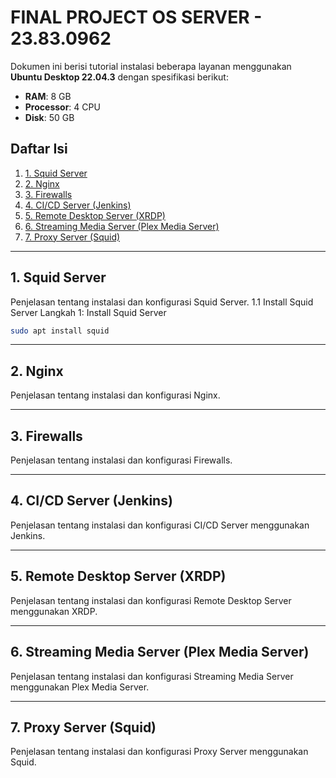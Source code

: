 # FINAL PROJECT OS SERVER - 23.83.0962

Dokumen ini berisi tutorial instalasi beberapa layanan menggunakan **Ubuntu Desktop 22.04.3** dengan spesifikasi berikut:
- **RAM**: 8 GB  
- **Processor**: 4 CPU  
- **Disk**: 50 GB

## Daftar Isi
1. [1. Squid Server](#1-squid-server)
2. [2. Nginx](#2-nginx)
3. [3. Firewalls](#3-firewalls)
4. [4. CI/CD Server (Jenkins)](#4-cicd-server-jenkins)
5. [5. Remote Desktop Server (XRDP)](#5-remote-desktop-server-xrdp)
6. [6. Streaming Media Server (Plex Media Server)](#6-streaming-media-server-plex-media-server)
7. [7. Proxy Server (Squid)](#7-proxy-server-squid)

---

## 1. Squid Server
Penjelasan tentang instalasi dan konfigurasi Squid Server.
1.1 Install Squid Server
Langkah 1: Install Squid Server
```bash
sudo apt install squid
```

---

## 2. Nginx
Penjelasan tentang instalasi dan konfigurasi Nginx.

---

## 3. Firewalls
Penjelasan tentang instalasi dan konfigurasi Firewalls.

---

## 4. CI/CD Server (Jenkins)
Penjelasan tentang instalasi dan konfigurasi CI/CD Server menggunakan Jenkins.

---

## 5. Remote Desktop Server (XRDP)
Penjelasan tentang instalasi dan konfigurasi Remote Desktop Server menggunakan XRDP.

---

## 6. Streaming Media Server (Plex Media Server)
Penjelasan tentang instalasi dan konfigurasi Streaming Media Server menggunakan Plex Media Server.

---

## 7. Proxy Server (Squid)
Penjelasan tentang instalasi dan konfigurasi Proxy Server menggunakan Squid.

